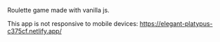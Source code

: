 Roulette game made with vanilla js.

This app is not responsive to mobile devices:
https://elegant-platypus-c375cf.netlify.app/